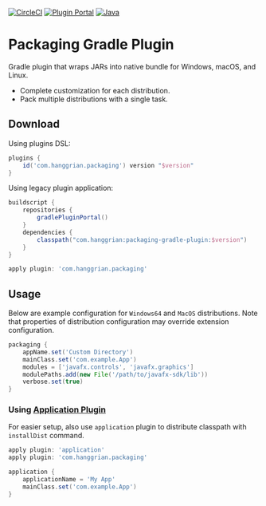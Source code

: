 [![CircleCI](https://img.shields.io/circleci/build/gh/hanggrian/packaging-gradle-plugin)](https://app.circleci.com/pipelines/github/hanggrian/packaging-gradle-plugin/)
[![Plugin Portal](https://img.shields.io/gradle-plugin-portal/v/com.hanggrian.packaging)](https://plugins.gradle.org/plugin/com.hanggrian.packaging)
[![Java](https://img.shields.io/badge/java-17+-informational)](https://docs.oracle.com/javase/17/)

# Packaging Gradle Plugin

Gradle plugin that wraps JARs into native bundle for Windows, macOS, and Linux.

- Complete customization for each distribution.
- Pack multiple distributions with a single task.

## Download

Using plugins DSL:

```gradle
plugins {
    id('com.hanggrian.packaging') version "$version"
}
```

Using legacy plugin application:

```gradle
buildscript {
    repositories {
        gradlePluginPortal()
    }
    dependencies {
        classpath("com.hanggrian:packaging-gradle-plugin:$version")
    }
}

apply plugin: 'com.hanggrian.packaging'
```

## Usage

Below are example configuration for `Windows64` and `MacOS` distributions. Note
that properties of distribution configuration may override extension
configuration.

```gradle
packaging {
    appName.set('Custom Directory')
    mainClass.set('com.example.App')
    modules = ['javafx.controls', 'javafx.graphics']
    modulePaths.add(new File('/path/to/javafx-sdk/lib'))
    verbose.set(true)
}
```

### Using [Application Plugin](https://docs.gradle.org/current/userguide/application_plugin.html)

For easier setup, also use `application` plugin to distribute classpath
with `installDist` command.

```gradle
apply plugin: 'application'
apply plugin: 'com.hanggrian.packaging'

application {
    applicationName = 'My App'
    mainClass.set('com.example.App')
}
```
